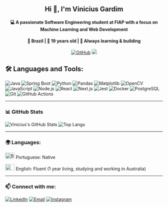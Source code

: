 <h2 align="center">Hi 👋, I'm Vinicius Gardim</h2>
<h4 align="center">💻 A passionate Software Engineering student at FIAP with a focus on Machine Learning and Web Development</h4>
<h4 align="center"> 📍 Brazil | 🎂 19 years old | 🚀 Always learning & building </h4>
<p align="center">
  <a href="https://github.com/gardim1"><img src="https://img.shields.io/github/followers/gardim1?label=Follow&style=social" alt="GitHub"></a>
  <a href="https://www.linkedin.com/in/vinicius-gardim-756085251/"><img src="https://img.shields.io/badge/-Vinicius%20Gardim-blue?style=flat-square&logo=Linkedin&logoColor=white&link=https://www.linkedin.com/in/vinicius-gardim-756085251/"></a>
</p>


<h2 align="left"> 🛠️ Languages and Tools:</h2>

![Java](https://img.shields.io/badge/Java-%23ED8B00.svg?style=for-the-badge&logo=java&logoColor=white)
![Spring Boot](https://img.shields.io/badge/Spring%20Boot-%236DB33F.svg?style=for-the-badge&logo=springboot&logoColor=white)
![Python](https://img.shields.io/badge/Python-%233776AB.svg?style=for-the-badge&logo=python&logoColor=white)
![Pandas](https://img.shields.io/badge/Pandas-%23150458.svg?style=for-the-badge&logo=pandas&logoColor=white)
![Matplotlib](https://img.shields.io/badge/Matplotlib-%233765AB.svg?style=for-the-badge&logo=python&logoColor=white)
![OpenCV](https://img.shields.io/badge/OpenCV-%235C3EE8.svg?style=for-the-badge&logo=opencv&logoColor=white)
![JavaScript](https://img.shields.io/badge/JavaScript-%23F7DF1E.svg?style=for-the-badge&logo=javascript&logoColor=black)
![Node.js](https://img.shields.io/badge/Node.js-%23339933.svg?style=for-the-badge&logo=node.js&logoColor=white)
![React](https://img.shields.io/badge/React-%2361DAFB.svg?style=for-the-badge&logo=react&logoColor=black)
![Next.js](https://img.shields.io/badge/Next.js-%23000000.svg?style=for-the-badge&logo=next.js&logoColor=white)
![Jest](https://img.shields.io/badge/Jest-%23C21325.svg?style=for-the-badge&logo=jest&logoColor=white)
![Docker](https://img.shields.io/badge/Docker-%230db7ed.svg?style=for-the-badge&logo=docker&logoColor=white)
![PostgreSQL](https://img.shields.io/badge/PostgreSQL-%23316192.svg?style=for-the-badge&logo=postgresql&logoColor=white)
![Git](https://img.shields.io/badge/Git-%23F05032.svg?style=for-the-badge&logo=git&logoColor=white)
![GitHub Actions](https://img.shields.io/badge/GitHub%20Actions-%232088FF.svg?style=for-the-badge&logo=github-actions&logoColor=white)

---
### 📊 GitHub Stats

![Vinicius's GitHub Stats](https://github-readme-stats.vercel.app/api?username=gardim1&show_icons=true&theme=dracula&hide_border=true)
![Top Langs](https://github-readme-stats.vercel.app/api/top-langs/?username=gardim1&layout=compact&theme=dracula&hide_border=true)

---

<h3 align="left">🌍 Languages:</h3> 

<p align="left">
  <img src="https://upload.wikimedia.org/wikipedia/commons/0/05/Flag_of_Brazil.svg" alt="Brazil" width="30" height="20"/> Portuguese: Native  
</p>
<p align="left">
  <img src="https://upload.wikimedia.org/wikipedia/en/a/a4/Flag_of_the_United_States.svg" alt="United States" width="30" height="20"/> English: Fluent (1 year living, studying and working in Australia)  
</p>


---

### 📫 Connect with me:


[![LinkedIn](https://img.shields.io/badge/LinkedIn-%230A66C2.svg?style=for-the-badge&logo=linkedin&logoColor=white)](https://www.linkedin.com/in/vinicius-gardim-756085251/)
[![Email](https://img.shields.io/badge/Email-%23D14836.svg?style=for-the-badge&logo=gmail&logoColor=white)](mailto:vini.gardim1@gmail.com)
[![Instagram](https://img.shields.io/badge/Instagram-%23E4405F.svg?style=for-the-badge&logo=instagram&logoColor=white)](https://www.instagram.com/gardim_po/)


